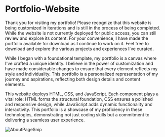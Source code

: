 # Portfolio-Website

Thank you for visiting my portfolio! Please recognize that this website is being customized in iterations and is still in the process of being completed. While the website is not currently deployed for public access, you can still review and explore its content. For your convenience, I have made the portfolio available for download as I continue to work on it. Feel free to download and explore the various projects and experiences I've curated.

While I began with a foundational template, my portfolio is a canvas where I've crafted a unique identity. I believe in the power of customization and have made considerable changes to ensure that every element reflects my style and individuality. This portfolio is a personalized representation of my journey and aspirations, reflecting both design details and content elements.

This website deploys HTML, CSS, and JavaScript. Each component plays a vital role: HTML forms the structural foundation, CSS ensures a polished and responsive design, while JavaScript adds dynamic functionality and interactivity. This portfolio is a showcase of my proficiency in these technologies, demonstrating not just coding skills but a commitment to delivering a seamless user experience.

![AboutPageSnip](https://github.com/Kyle-Conley/Portfolio-Website/assets/101020171/017fcf59-301b-4a93-90f8-1370b5461114)

